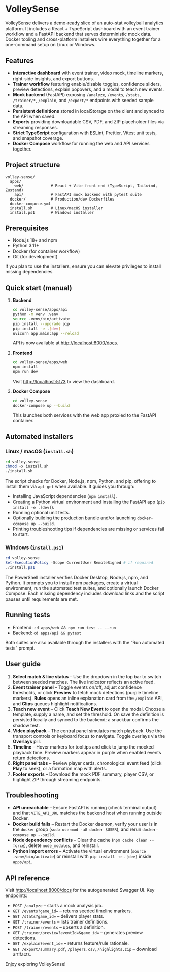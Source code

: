 # VolleySense

VolleySense delivers a demo-ready slice of an auto-stat volleyball analytics platform. It includes a React + TypeScript dashboard with an event trainer workflow and a FastAPI backend that serves deterministic mock data. Docker tooling and cross-platform installers wire everything together for a one-command setup on Linux or Windows.

## Features

- **Interactive dashboard** with event trainer, video mock, timeline markers, right-side insights, and export buttons.
- **Trainer workflow** featuring enable/disable toggles, confidence sliders, preview detections, explain popovers, and a modal to teach new events.
- **Mock backend** (FastAPI) exposing `/analyze`, `/events`, `/stats`, `/trainer/*`, `/explain`, and `/export/*` endpoints with seeded sample data.
- **Persistent definitions** stored in localStorage on the client and synced to the API when saved.
- **Exports** providing downloadable CSV, PDF, and ZIP placeholder files via streaming responses.
- **Strict TypeScript** configuration with ESLint, Prettier, Vitest unit tests, and snapshot coverage.
- **Docker Compose** workflow for running the web and API services together.

## Project structure

```
volley-sense/
  apps/
    web/            # React + Vite front end (TypeScript, Tailwind, Zustand)
    api/            # FastAPI mock backend with pytest suite
  docker/           # Production/dev Dockerfiles
  docker-compose.yml
  install.sh        # Linux/macOS installer
  install.ps1       # Windows installer
```

## Prerequisites

- Node.js 18+ and npm
- Python 3.11+
- Docker (for container workflow)
- Git (for development)

If you plan to use the installers, ensure you can elevate privileges to install missing dependencies.

## Quick start (manual)

1. **Backend**
   ```bash
   cd volley-sense/apps/api
   python -m venv .venv
   source .venv/bin/activate
   pip install --upgrade pip
   pip install -e .[dev]
   uvicorn app.main:app --reload
   ```
   API is now available at <http://localhost:8000/docs>.

2. **Frontend**
   ```bash
   cd volley-sense/apps/web
   npm install
   npm run dev
   ```
   Visit <http://localhost:5173> to view the dashboard.

3. **Docker Compose**
   ```bash
   cd volley-sense
   docker-compose up --build
   ```
   This launches both services with the web app proxied to the FastAPI container.

## Automated installers

### Linux / macOS (`install.sh`)

```bash
cd volley-sense
chmod +x install.sh
./install.sh
```

The script checks for Docker, Node.js, npm, Python, and pip, offering to install them via `apt-get` when available. It guides you through:

- Installing JavaScript dependencies (`npm install`).
- Creating a Python virtual environment and installing the FastAPI app (`pip install -e .[dev]`).
- Running optional unit tests.
- Optionally building the production bundle and/or launching `docker-compose up --build`.
- Printing troubleshooting tips if dependencies are missing or services fail to start.

### Windows (`install.ps1`)

```powershell
cd volley-sense
Set-ExecutionPolicy -Scope CurrentUser RemoteSigned # if required
./install.ps1
```

The PowerShell installer verifies Docker Desktop, Node.js, npm, and Python. It prompts you to install npm packages, create a virtual environment, run the automated test suites, and optionally launch Docker Compose. Each missing dependency includes download links and the script pauses until requirements are met.

## Running tests

- Frontend: `cd apps/web && npm run test -- --run`
- Backend: `cd apps/api && pytest`

Both suites are also available through the installers with the “Run automated tests” prompt.

## User guide

1. **Select match & live status** – Use the dropdown in the top bar to switch between seeded matches. The live indicator reflects an active feed.
2. **Event trainer panel** – Toggle events on/off, adjust confidence thresholds, or click **Preview** to fetch mock detections (purple timeline markers). **Rules** opens an inline explanation card from the `/explain` API, and **Clips** queues highlight notifications.
3. **Teach new event** – Click **Teach New Event** to open the modal. Choose a template, supply a name, and set the threshold. On save the definition is persisted locally and synced to the backend; a snackbar confirms the shadow test.
4. **Video playback** – The central panel simulates match playback. Use the transport controls or keyboard focus to navigate. Toggle overlays via the **Overlays** pill.
5. **Timeline** – Hover markers for tooltips and click to jump the mocked playback time. Preview markers appear in purple when enabled events return detections.
6. **Right panel tabs** – Review player cards, chronological event feed (click **Play** to seek), or a formation map with alerts.
7. **Footer exports** – Download the mock PDF summary, player CSV, or highlight ZIP through streaming endpoints.

## Troubleshooting

- **API unreachable** – Ensure FastAPI is running (check terminal output) and that `VITE_API_URL` matches the backend host when running outside Docker.
- **Docker build fails** – Restart the Docker daemon, verify your user is in the `docker` group (`sudo usermod -aG docker $USER`), and rerun `docker-compose up --build`.
- **Node dependency conflicts** – Clear the cache (`npm cache clean --force`), delete `node_modules`, and reinstall.
- **Python import errors** – Activate the virtual environment (`source .venv/bin/activate`) or reinstall with `pip install -e .[dev]` inside `apps/api`.

## API reference

Visit <http://localhost:8000/docs> for the autogenerated Swagger UI. Key endpoints:

- `POST /analyze` – starts a mock analysis job.
- `GET /events?game_id=` – returns seeded timeline markers.
- `GET /stats?game_id=` – delivers player stats.
- `GET /trainer/events` – lists trainer definitions.
- `POST /trainer/events` – upserts a definition.
- `GET /trainer/preview?eventId=&game_id=` – generates preview detections.
- `GET /explain?event_id=` – returns feature/rule rationale.
- `GET /export/summary.pdf`, `/players.csv`, `/highlights.zip` – download artifacts.

Enjoy exploring VolleySense!
